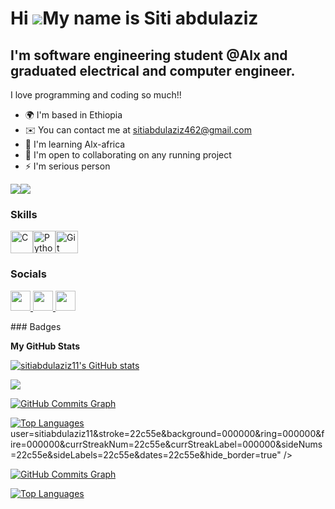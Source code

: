 Hi ![](https://user-images.githubusercontent.com/18350557/176309783-0785949b-9127-417c-8b55-ab5a4333674e.gif)My name is Siti abdulaziz
======================================================================================================================================

I'm software engineering student @Alx and graduated electrical and computer engineer.
-------------------------------------------------------------------------------------

I love programming and coding so much!!

* 🌍  I'm based in Ethiopia
* ✉️  You can contact me at [sitiabdulaziz462@gmail.com](mailto:sitiabdulaziz462@gmail.com)
* 🧠  I'm learning Alx-africa
* 🤝  I'm open to collaborating on any running project
* ⚡  I'm serious person

<a href="https://www.github.com/sitiabdulaziz11" target="_blank" rel="noreferrer"><img
src="https://img.shields.io/github/followers/sitiabdulaziz11?logo=github&style=for-the-badge&color=0891b2&labelColor=000000" /></a><a href="https://www.x.com/sitiabdulaziz1" target="_blank" rel="noreferrer"><img
src="https://img.shields.io/twitter/follow/sitiabdulaziz1?logo=twitter&style=for-the-badge&color=0891b2&labelColor=000000"
/></a>
### Skills

<p align="left">
<a href="https://docs.microsoft.com/en-us/cpp/?view=msvc-170" target="_blank" rel="noreferrer"><img src="https://raw.githubusercontent.com/danielcranney/readme-generator/main/public/icons/skills/c-colored.svg" width="36" height="36" alt="C" /></a><a href="https://www.python.org/" target="_blank" rel="noreferrer"><img src="https://raw.githubusercontent.com/danielcranney/readme-generator/main/public/icons/skills/python-colored.svg" width="36" height="36" alt="Python" /></a><a href="https://git-scm.com/" target="_blank" rel="noreferrer"><img src="https://raw.githubusercontent.com/danielcranney/readme-generator/main/public/icons/skills/git-colored.svg" width="36" height="36" alt="Git" /></a>
</p>

### Socials

<p align="left"> <a href="https://www.github.com/sitiabdulaziz11" target="_blank" rel="noreferrer"> <picture> <source media="(prefers-color-scheme: dark)" srcset="https://raw.githubusercontent.com/danielcranney/readme-generator/main/public/icons/socials/github-dark.svg" /> <source media="(prefers-color-scheme: light)" srcset="https://raw.githubusercontent.com/danielcranney/readme-generator/main/public/icons/socials/github.svg" /> <img src="https://raw.githubusercontent.com/danielcranney/readme-generator/main/public/icons/socials/github.svg" width="32" height="32" /> </picture> </a> <a href="https://www.linkedin.com/in/siti-abdulaziz-27928025a/" target="_blank" rel="noreferrer"> <picture> <source media="(prefers-color-scheme: dark)" srcset="https://raw.githubusercontent.com/danielcranney/readme-generator/main/public/icons/socials/linkedin-dark.svg" /> <source media="(prefers-color-scheme: light)" srcset="https://raw.githubusercontent.com/danielcranney/readme-generator/main/public/icons/socials/linkedin.svg" /> <img src="https://raw.githubusercontent.com/danielcranney/readme-generator/main/public/icons/socials/linkedin.svg" width="32" height="32" /> </picture> </a> <a href="https://www.x.com/sitiabdulaziz1" target="_blank" rel="noreferrer"> <picture> <source media="(prefers-color-scheme: dark)" srcset="https://raw.githubusercontent.com/danielcranney/readme-generator/main/public/icons/socials/twitter-dark.svg" /> <source media="(prefers-color-scheme: light)" srcset="https://raw.githubusercontent.com/danielcranney/readme-generator/main/public/icons/socials/twitter.svg" /> <img src="https://raw.githubusercontent.com/danielcranney/readme-generator/main/public/icons/socials/twitter.svg" width="32" height="32" /> </picture> </a></p>
### Badges

<b>My GitHub Stats</b>

<a href="http://www.github.com/sitiabdulaziz11"><img src="https://github-readme-stats.vercel.app/api?username=sitiabdulaziz11&show_icons=true&hide=&count_private=true&title_color=ffffff&text_color=22c55e&icon_color=0891b2&bg_color=000000&hide_border=true&show_icons=true" alt="sitiabdulaziz11's GitHub stats" /></a>

<a href="http://www.github.com/sitiabdulaziz11"><img src="https://github-readme-streak-stats.herokuapp.com/?user=sitiabdulaziz11&stroke=22c55e&background=000000&ring=ffffff&fire=ffffff&currStreakNum=22c55e&currStreakLabel=ffffff&sideNums=22c55e&sideLabels=22c55e&dates=22c55e&hide_border=true" /></a>

<a href="http://www.github.com/sitiabdulaziz11"><img src="https://github-readme-activity-graph.cyclic.app/graph?username=sitiabdulaziz11&bg_color=000000&color=22c55e&line=0891b2&point=22c55e&area_color=000000&area=true&hide_border=true&custom_title=GitHub%20Commits%20Graph" alt="GitHub Commits Graph" /></a>

<a href="https://github.com/sitiabdulaziz11" align="left"><img src="https://github-readme-stats.vercel.app/api/top-langs/?username=sitiabdulaziz11&langs_count=10&title_color=ffffff&text_color=22c55e&icon_color=0891b2&bg_color=000000&hide_border=true&locale=en&custom_title=Top%20%Languages" alt="Top Languages" /></a>user=sitiabdulaziz11&stroke=22c55e&background=000000&ring=000000&fire=000000&currStreakNum=22c55e&currStreakLabel=000000&sideNums=22c55e&sideLabels=22c55e&dates=22c55e&hide_border=true" /></a>

<a href="http://www.github.com/sitiabdulaziz11"><img src="https://github-readme-activity-graph.cyclic.app/graph?username=sitiabdulaziz11&bg_color=000000&color=22c55e&line=0891b2&point=22c55e&area_color=000000&area=true&hide_border=true&custom_title=GitHub%20Commits%20Graph" alt="GitHub Commits Graph" /></a>

<a href="https://github.com/sitiabdulaziz11" align="left"><img src="https://github-readme-stats.vercel.app/api/top-langs/?username=sitiabdulaziz11&langs_count=10&title_color=000000&text_color=22c55e&icon_color=0891b2&bg_color=000000&hide_border=true&locale=en&custom_title=Top%20%Languages" alt="Top Languages" /></a>
